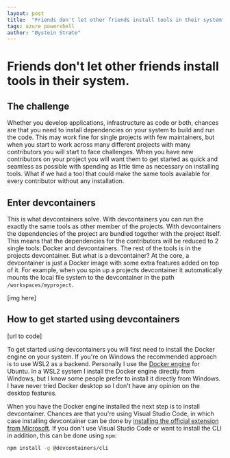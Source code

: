 ```yaml
---
layout: post
title:  "Friends don't let other friends install tools in their system"
tags: azure powershell
author: "Øystein Stræte"
---
```


# Friends don't let other friends install tools in their system. 

## The challenge

Whether you develop applications, infrastructure as code or both, chances are that you need to install dependencies on your system to build and run the code. This may work fine for single projects with few maintainers, but when you start to work across many different projects with many contributors you will start to face challenges. When you have new contributors on your project you will want them to get started as quick and seamless as possible with spending as little time as necessary on installing tools. What if we had a tool that could make the same tools available for every contributor without any installation.

## Enter devcontainers

This is what devcontainers solve. With devcontainers you can run the exactly the same tools as other member of the projects. With devcontainers the dependencies of the project are bundled together with the project itself. This means that the dependencies for the contributors will be reduced to 2 single tools: Docker and devcontainers. The rest of the tools is in the projects devcontainer. But what is a devcontainer? At the core, a devcontainer is just a Docker image with some extra features added on top of it. For example, when you spin up a projects devcontainer it automatically mounts the local file system to the devcontainer in the path `/workspaces/myproject`. 

[img here]

## How to get started using devcontainers

[url to code]

To get started using devcontainers you will first need to install the Docker engine on your system. If you're on Windows the recommended approach is to use WSL2 as a backend. Personally I use the [Docker engine](https://docs.docker.com/engine/install/ubuntu/) for Ubuntu. In a WSL2 system I install the Docker engine directly from Windows, but I know some people prefer to install it directly from Windows. I have never tried Docker desktop so I don't have any opinion on the desktop features. 

When you have the Docker engine installed the next step is to install devcontainer. Chances are that you're using Visual Studio Code, in which case installing devcontainer can be done by [installing the official extension from Microsoft](https://marketplace.visualstudio.com/items?itemName=ms-vscode-remote.remote-containers). If you don't use Visual Studio Code or want to install the CLI in addition, this can be done using `npm`:

```sh 
npm install -g @devcontainers/cli
```

